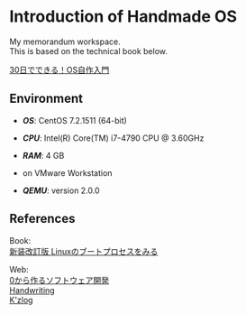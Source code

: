 # Introduction of Handmade OS

My memorandum workspace.  
This is based on the technical book below.

[30日でできる！OS自作入門](http://www.amazon.co.jp/dp/4839919844)

## Environment

- ***OS***: CentOS 7.2.1511 (64-bit)
- ***CPU***: Intel(R) Core(TM) i7-4790 CPU @ 3.60GHz
- ***RAM***: 4 GB
- on VMware Workstation

- ***QEMU***: version 2.0.0

## References

Book:  
[新装改訂版 Linuxのブートプロセスをみる](http://www.amazon.co.jp/dp/B00NXMT86Y)  

Web:  
[0から作るソフトウェア開発](http://softwaretechnique.jp/index.html)  
[Handwriting](http://lv4.hateblo.jp/entry/2011/10/09/115431)  
[K'zlog](http://kzlog.picoaccel.com/os%e8%87%aa%e4%bd%9c%e5%85%a5%e9%96%803%e6%97%a5%e7%9b%ae/)
